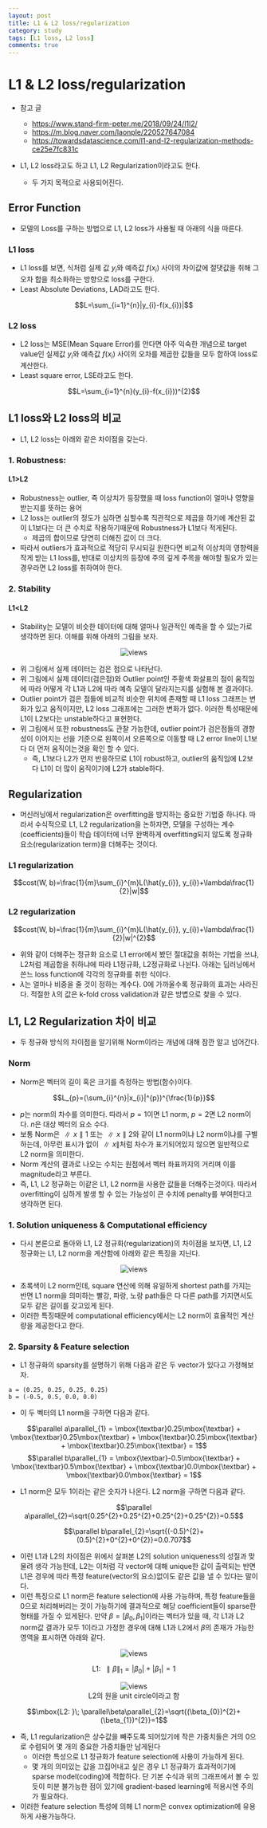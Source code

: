 ```yaml
---
layout: post
title: L1 & L2 loss/regularization
category: study
tags: [L1 loss, L2 loss]
comments: true
---
```


# L1 & L2 loss/regularization

- 참고 글
  - https://www.stand-firm-peter.me/2018/09/24/l1l2/
  - https://m.blog.naver.com/laonple/220527647084
  - https://towardsdatascience.com/l1-and-l2-regularization-methods-ce25e7fc831c

- L1, L2 loss라고도 하고 L1, L2 Regularization이라고도 한다.
  - 두 가지 목적으로 사용되어진다.
  
## Error Function
- 모델의 Loss를 구하는 방법으로 L1, L2 loss가 사용될 때 아래의 식을 따른다.

### L1 loss
- L1 loss를 보면, 식처럼 실제 값 $y_{i}$와 예측값 $f(x_{i})$ 사이의 차이값에 절댓값을 취해 그 오차 합을 최소화하는 방향으로 loss를 구한다.
- Least Absolute Deviations, LAD라고도 한다.

$$L=\sum_{i=1}^{n}|y_{i}-f(x_{i})|$$

### L2 loss
- L2 loss는 MSE(Mean Square Error)를 안다면 아주 익숙한 개념으로 target value인 실제값 $y_{i}$와 예측값 $f(x_{i})$ 사이의 오차를 제곱한 값들을 모두 합하여 loss로 계산한다.
- Least square error, LSE라고도 한다.

$$L=\sum_{i=1}^{n}(y_{i}-f(x_{i}))^{2}$$

## L1 loss와 L2 loss의 비교
- L1, L2 loss는 아래와 같은 차이점을 갖는다.

### 1. Robustness:
#### L1>L2
- Robustness는 outlier, 즉 이상치가 등장했을 때 loss function이 얼마나 영향을 받는지를 뜻하는 용어
- L2 loss는 outlier의 정도가 심하면 심할수록 직관적으로 제곱을 하기에 계산된 값이 L1보다는 더 큰 수치로 작용하기때문에 Robustness가 L1보다 적게된다.
  - 제곱의 합이므로 당연히 더해진 값이 더 크다.
- 따라서 outliers가 효과적으로 적당히 무시되길 원한다면 비교적 이상치의 영향력을 작게 받는 L1 loss를, 반대로 이상치의 등장에 주의 깊게 주목을 해야할 필요가 있는 경우라면 L2 loss를 취하여야 한다.

### 2. Stability
#### L1<L2
- Stability는 모델이 비슷한 데이터에 대해 얼마나 일관적인 예측을 할 수 있는가로 생각하면 된다. 이해를 위해 아래의 그림을 보자.

<center>
<figure>
<img src="/assets/post_img/study/2019-04-18-l1_l2/fig1.gif" alt="views">
<figcaption></figcaption>
</figure>
</center>

- 위 그림에서 실제 데이터는 검은 점으로 나타난다.
- 위 그림에서 실제 데이터(검은점)와 Outlier point인 주황색 화살표의 점이 움직임에 따라 어떻게 각 L1과 L2에 따라 예측 모델이 달라지는지를 실험해 본 결과이다.
- Outlier point가 검은 점들에 비교적 비슷한 위치에 존재할 때 L1 loss 그래프는 변화가 있고 움직이지만, L2 loss 그래프에는 그러한 변화가 없다. 이러한 특성때문에 L1이 L2보다는 unstable하다고 표현한다.
- 위 그림에서 또한 robustness도 관찰 가능한데, outlier point가 검은점들의 경향성이 이어지는 선을 기준으로 왼쪽이서 오른쪽으로 이동할 때 L2 error line이 L1보다 더 먼저 움직이는것을 확인 할 수 있다.
  - 즉, L1보다 L2가 먼저 반응하므로 L1이 robust하고, outlier의 움직임에 L2보다 L1이 더 많이 움직이기에 L2가 stable하다.
  
## Regularization
- 머신러닝에서 regularization은 overfitting을 방지하는 중요한 기법중 하나다. 따라서 수식적으로 L1, L2 regularization을 논하자면, 모델을 구성하는 계수(coefficients)들이 학습 데이터에 너무 완벽하게 overfitting되지 않도록 정규화 요소(regularization term)을 더해주는 것이다.

### L1 regularization

$$cost(W, b)=\frac{1}{m}\sum_{i}^{m}L(\hat{y_{i}}, y_{i})+\lambda\frac{1}{2}|w|$$

### L2 regularization

$$cost(W, b)=\frac{1}{m}\sum_{i}^{m}L(\hat{y_{i}}, y_{i})+\lambda\frac{1}{2}|w|^{2}$$

- 위와 같이 더해주는 정규화 요소로 L1 error에서 봤던 절대값을 취하는 기법을 쓰냐, L2처럼 제곱합을 취하냐에 따라 L1정규화, L2정규화로 나뉜다. 아래는 딥러닝에서 쓴느 loss function에 각각의 정규화를 취한 식이다.
- $\lambda$는 얼마나 비중을 줄 것이 정하는 계수다. 0에 가까울수록 정규화의 효과는 사라진다. 적절한 $\lambda$의 값은 k-fold cross validation과 같은 방볍으로 찾을 수 있다.

## L1, L2 Regularization 차이 비교
- 두 정규화 방식의 차이점을 알기위해 Norm이라는 개념에 대해 잠깐 알고 넘어간다.

### Norm
- Norm은 벡터의 길이 혹은 크기를 측정하는 방법(함수)이다.

$$L_{p}=(\sum_{i}^{n}|x_{i}|^{p})^{\frac{1}{p}}$$

- $p$는 norm의 차수를 의미한다. 따라서 $p=1$이면 L1 norm, $p=2$면 L2 norm이다. $n$은 대상 벡터의 요소 수다.
- 보통 Norm은 $\parallel x \parallel{1}$ 또는 $\parallel x \parallel{2}$와 같이 L1 norm이냐 L2 norm이냐를 구별하는데, 아무런 표시가 없이 $\parallel x \parallel$처럼 차수가 표기되어있지 않으면 일반적으로 L2 norm을 의미한다.
- Norm 계산의 결과로 나오는 수치는 원점에서 벡터 좌표까지의 거리며 이를 magnitude라고 부른다.
- 즉, L1, L2 정규화는 이같은 L1, L2 norm을 사용한 값들을 더해주는것이다. 따라서 overfitting이 심하게 발생 할 수 있는 가능성이 큰 수치에 penalty를 부여한다고 생각하면 된다.

### 1. Solution uniqueness & Computational efficiency
- 다시 본론으로 돌아와 L1, L2 정규화(regularization)의 차이점을 보자면, L1, L2 정규화는 L1, L2 norm을 계산함에 아래와 같은 특징을 지닌다.

<center>
<figure>
<img src="/assets/post_img/study/2019-04-18-l1_l2/fig2.png" alt="views">
<figcaption></figcaption>
</figure>
</center>

- 초록색이 L2 norm인데, square 연산에 의해 유일하게 shortest path를 가지는 반면 L1 norm을 의미하는 빨강, 파랑, 노랑 path들은 다 다른 path를 가지면서도 모두 같은 길이를 갖고있게 된다.
- 이러한 특징때문에 computational efficiency에서는 L2 norm이 효율적인 계산량을 제공한다고 한다.

### 2. Sparsity & Feature selection
- L1 정규화의 sparsity를 설명하기 위해 다음과 같은 두 vector가 있다고 가정해보자.

```
a = (0.25, 0.25, 0.25, 0.25)
b = (-0.5, 0.5, 0.0, 0.0)
```

- 이 두 벡터의 L1 norm을 구하면 다음과 같다.

$$\parallel a\parallel_{1} = \mbox{\textbar}0.25\mbox{\textbar} + \mbox{\textbar}0.25\mbox{\textbar} + \mbox{\textbar}0.25\mbox{\textbar} + \mbox{\textbar}0.25\mbox{\textbar} = 1$$
$$\parallel b\parallel_{1} = \mbox{\textbar}-0.5\mbox{\textbar} + \mbox{\textbar}0.5\mbox{\textbar} + \mbox{\textbar}0.0\mbox{\textbar} + \mbox{\textbar}0.0\mbox{\textbar} = 1$$

- L1 norm은 모두 1이라는 같은 숫자가 나온다. L2 norm을 구하면 다음과 같다.

$$\parallel a\parallel_{2}=\sqrt{0.25^{2}+0.25^{2}+0.25^{2}+0.25^{2}}=0.5$$

$$\parallel b\parallel_{2}=\sqrt{(-0.5)^{2}+(0.5)^{2}+0^{2}+0^{2}}=0.0.707$$

- 이런 L1과 L2의 차이점은 위에서 살펴본 L2의 solution uniqueness의 성질과 맞물려 생각 가능한데, L2는 이처럼 각 vector에 대해 unique한 값이 출력되는 반면 L1은 경우에 따라 특정 feature(vector의 요소)없이도 같은 값을 낼 수 있다는 말이다.
- 이런 특징으로 L1 norm은 feature selection에 사용 가능하며, 특정 feature들을 0으로 처리해버리는 것이 가능하기에 결과적으로 해당 coefficient들이 sparse한 형태를 가질 수 있게된다. 만약 $\beta =[\beta_{0}, \beta_{1}]$이라는 벡터가 있을 때, 각 L1과 L2 norm값 결과가 모두 1이라고 가정한 경우에 대해 L1과 L2에서 $\beta$의 존재가 가능한 영역을 표시하면 아래와 같다.

<center>
<figure>
<img src="/assets/post_img/study/2019-04-18-l1_l2/fig3.png" alt="views">
<figcaption></figcaption>
</figure>
</center>

$$\mbox{L1: }\; \parallel\beta\parallel_{1}=|\beta_{0}|+|\beta_{1}|=1$$

<center>
<figure>
<img src="/assets/post_img/study/2019-04-18-l1_l2/fig4.png" alt="views">
<figcaption>L2의 원을 unit circle이라고 함</figcaption>
</figure>
</center>

$$\mbox{L2: }\; \parallel\beta\parallel_{2}=\sqrt{(\beta_{0})^{2}+(\beta_{1})^{2}}=1$$

- 즉, L1 regularization은 상수값을 빼주도록 되어있기에 작은 가중치들은 거의 0으로 수렴되어 몇 개의 중요한 가중치들만 남게된다
  - 이러한 특성으로 L1 정규화가 feature selection에 사용이 가능하게 된다.
  - 몇 개의 의미있는 값을 끄집어내고 싶은 경우 L1 정규화가 효과적이기에 sparse model(coding)에 적합하다. 단 기본 수식과 위의 그래프에서 볼 수 있듯이 미분 불가능한 점이 있기에 gradient-based learning에 적용시엔 주의가 필요하다.
- 이러한 feature selection 특성에 의해 L1 norm은 convex optimization에 유용하게 사용가능하다.
